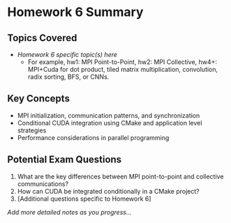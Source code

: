 # Homework 6 Summary

## Topics Covered
- *Homework 6 specific topic(s) here*
  - For example, hw1: MPI Point-to-Point, hw2: MPI Collective, hw4+: MPI+Cuda for dot product, tiled matrix multiplication, convolution, radix sorting, BFS, or CNNs.

## Key Concepts
- MPI initialization, communication patterns, and synchronization
- Conditional CUDA integration using CMake and application level strategies
- Performance considerations in parallel programming

## Potential Exam Questions
1. What are the key differences between MPI point-to-point and collective communications?
2. How can CUDA be integrated conditionally in a CMake project?
3. [Additional questions specific to Homework 6]

*Add more detailed notes as you progress...*
